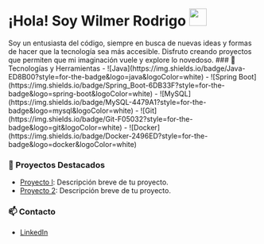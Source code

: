 <h1><b>¡Hola! Soy Wilmer Rodrigo </b><img src="https://media.giphy.com/media/hvRJCLFzcasrR4ia7z/giphy.gif" width="35"></h1>
Soy un entusiasta del código, siempre en busca de nuevas ideas y formas de hacer que la tecnología sea más accesible. Disfruto creando proyectos que permiten que mi imaginación vuele y explore lo novedoso.
### 🔧 Tecnologías y Herramientas
- ![Java](https://img.shields.io/badge/Java-ED8B00?style=for-the-badge&logo=java&logoColor=white)
- ![Spring Boot](https://img.shields.io/badge/Spring_Boot-6DB33F?style=for-the-badge&logo=spring-boot&logoColor=white)
- ![MySQL](https://img.shields.io/badge/MySQL-4479A1?style=for-the-badge&logo=mysql&logoColor=white)
- ![Git](https://img.shields.io/badge/Git-F05032?style=for-the-badge&logo=git&logoColor=white)
- ![Docker](https://img.shields.io/badge/Docker-2496ED?style=for-the-badge&logo=docker&logoColor=white)

### 🚀 Proyectos Destacados
- [Proyecto l](https://github.com/tu-usuario-github/proyecto1): Descripción breve de tu proyecto.
- [Proyecto 2](https://github.com/tu-usuario-github/proyecto2): Descripción breve de tu proyecto.

### 📫 Contacto
- [LinkedIn](https://www.linkedin.com/in/tu-usuario-linkedin)
